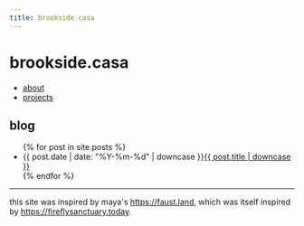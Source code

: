 ```yaml
---
title: brookside.casa
---
```


# brookside.casa

- [about](/about.html)
- [projects](/projects.html)

## blog

<ul>
	{% for post in site.posts %}
		<li>
			{{ post.date | date: "%Y-%m-%d" | downcase }}<a href="{{ post.url }}">{{ post.title | downcase }}</a>
		</li>
	{% endfor %}
</ul>

---

this site was inspired by maya's <https://faust.land>, which was itself inspired by <https://fireflysanctuary.today>.
